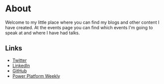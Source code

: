 # About

Welcome to my little place where you can find my blogs and other content I have created. At the events page you can find which events I'm going to speak at and where I have had talks.

## Links

- [Twitter](https://www.twitter.com/laskewitz)
- [LinkedIn](https://www.linkedin.com/in/laskewitz)
- [GitHub](https://www.github.com/laskewitz)
- [Power Platform Weekly](https://www.ppweekly.com)
